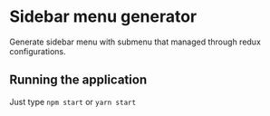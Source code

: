 # Sidebar menu generator

Generate sidebar menu with submenu that managed through redux configurations.

## Running the application

Just type
```npm start```
or
```yarn start```
